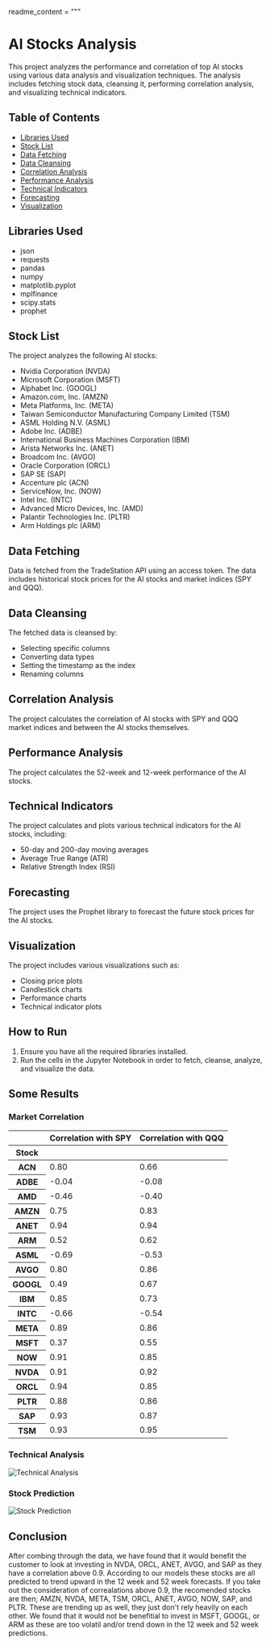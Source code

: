 readme_content = """
# AI Stocks Analysis

This project analyzes the performance and correlation of top AI stocks using various data analysis and visualization techniques. The analysis includes fetching stock data, cleansing it, performing correlation analysis, and visualizing technical indicators.

## Table of Contents
- [Libraries Used](#libraries-used)
- [Stock List](#stock-list)
- [Data Fetching](#data-fetching)
- [Data Cleansing](#data-cleansing)
- [Correlation Analysis](#correlation-analysis)
- [Performance Analysis](#performance-analysis)
- [Technical Indicators](#technical-indicators)
- [Forecasting](#forecasting)
- [Visualization](#visualization)

## Libraries Used
- json
- requests
- pandas
- numpy
- matplotlib.pyplot
- mplfinance
- scipy.stats
- prophet

## Stock List
The project analyzes the following AI stocks:
- Nvidia Corporation (NVDA)
- Microsoft Corporation (MSFT)
- Alphabet Inc. (GOOGL)
- Amazon.com, Inc. (AMZN)
- Meta Platforms, Inc. (META)
- Taiwan Semiconductor Manufacturing Company Limited (TSM)
- ASML Holding N.V. (ASML)
- Adobe Inc. (ADBE)
- International Business Machines Corporation (IBM)
- Arista Networks Inc. (ANET)
- Broadcom Inc. (AVGO)
- Oracle Corporation (ORCL)
- SAP SE (SAP)
- Accenture plc (ACN)
- ServiceNow, Inc. (NOW)
- Intel Inc. (INTC)
- Advanced Micro Devices, Inc. (AMD)
- Palantir Technologies Inc. (PLTR)
- Arm Holdings plc (ARM)

## Data Fetching
Data is fetched from the TradeStation API using an access token. The data includes historical stock prices for the AI stocks and market indices (SPY and QQQ).

## Data Cleansing
The fetched data is cleansed by:
- Selecting specific columns
- Converting data types
- Setting the timestamp as the index
- Renaming columns

## Correlation Analysis
The project calculates the correlation of AI stocks with SPY and QQQ market indices and between the AI stocks themselves.

## Performance Analysis
The project calculates the 52-week and 12-week performance of the AI stocks.

## Technical Indicators
The project calculates and plots various technical indicators for the AI stocks, including:
- 50-day and 200-day moving averages
- Average True Range (ATR)
- Relative Strength Index (RSI)

## Forecasting
The project uses the Prophet library to forecast the future stock prices for the AI stocks.

## Visualization
The project includes various visualizations such as:
- Closing price plots
- Candlestick charts
- Performance charts
- Technical indicator plots

## How to Run
1. Ensure you have all the required libraries installed.
2. Run the cells in the Jupyter Notebook in order to fetch, cleanse, analyze, and visualize the data.

## Some Results

### Market Correlation

<table id="T_844f4">
  <thead>
    <tr>
      <th class="blank level0" >&nbsp;</th>
      <th id="T_844f4_level0_col0" class="col_heading level0 col0" >Correlation with SPY</th>
      <th id="T_844f4_level0_col1" class="col_heading level0 col1" >Correlation with QQQ</th>
    </tr>
    <tr>
      <th class="index_name level0" >Stock</th>
      <th class="blank col0" >&nbsp;</th>
      <th class="blank col1" >&nbsp;</th>
    </tr>
  </thead>
  <tbody>
    <tr>
      <th id="T_844f4_level0_row0" class="row_heading level0 row0" >ACN</th>
      <td id="T_844f4_row0_col0" class="data row0 col0" >0.80</td>
      <td id="T_844f4_row0_col1" class="data row0 col1" >0.66</td>
    </tr>
    <tr>
      <th id="T_844f4_level0_row1" class="row_heading level0 row1" >ADBE</th>
      <td id="T_844f4_row1_col0" class="data row1 col0" >-0.04</td>
      <td id="T_844f4_row1_col1" class="data row1 col1" >-0.08</td>
    </tr>
    <tr>
      <th id="T_844f4_level0_row2" class="row_heading level0 row2" >AMD</th>
      <td id="T_844f4_row2_col0" class="data row2 col0" >-0.46</td>
      <td id="T_844f4_row2_col1" class="data row2 col1" >-0.40</td>
    </tr>
    <tr>
      <th id="T_844f4_level0_row3" class="row_heading level0 row3" >AMZN</th>
      <td id="T_844f4_row3_col0" class="data row3 col0" >0.75</td>
      <td id="T_844f4_row3_col1" class="data row3 col1" >0.83</td>
    </tr>
    <tr>
      <th id="T_844f4_level0_row4" class="row_heading level0 row4" >ANET</th>
      <td id="T_844f4_row4_col0" class="data row4 col0" >0.94</td>
      <td id="T_844f4_row4_col1" class="data row4 col1" >0.94</td>
    </tr>
    <tr>
      <th id="T_844f4_level0_row5" class="row_heading level0 row5" >ARM</th>
      <td id="T_844f4_row5_col0" class="data row5 col0" >0.52</td>
      <td id="T_844f4_row5_col1" class="data row5 col1" >0.62</td>
    </tr>
    <tr>
      <th id="T_844f4_level0_row6" class="row_heading level0 row6" >ASML</th>
      <td id="T_844f4_row6_col0" class="data row6 col0" >-0.69</td>
      <td id="T_844f4_row6_col1" class="data row6 col1" >-0.53</td>
    </tr>
    <tr>
      <th id="T_844f4_level0_row7" class="row_heading level0 row7" >AVGO</th>
      <td id="T_844f4_row7_col0" class="data row7 col0" >0.80</td>
      <td id="T_844f4_row7_col1" class="data row7 col1" >0.86</td>
    </tr>
    <tr>
      <th id="T_844f4_level0_row8" class="row_heading level0 row8" >GOOGL</th>
      <td id="T_844f4_row8_col0" class="data row8 col0" >0.49</td>
      <td id="T_844f4_row8_col1" class="data row8 col1" >0.67</td>
    </tr>
    <tr>
      <th id="T_844f4_level0_row9" class="row_heading level0 row9" >IBM</th>
      <td id="T_844f4_row9_col0" class="data row9 col0" >0.85</td>
      <td id="T_844f4_row9_col1" class="data row9 col1" >0.73</td>
    </tr>
    <tr>
      <th id="T_844f4_level0_row10" class="row_heading level0 row10" >INTC</th>
      <td id="T_844f4_row10_col0" class="data row10 col0" >-0.66</td>
      <td id="T_844f4_row10_col1" class="data row10 col1" >-0.54</td>
    </tr>
    <tr>
      <th id="T_844f4_level0_row11" class="row_heading level0 row11" >META</th>
      <td id="T_844f4_row11_col0" class="data row11 col0" >0.89</td>
      <td id="T_844f4_row11_col1" class="data row11 col1" >0.86</td>
    </tr>
    <tr>
      <th id="T_844f4_level0_row12" class="row_heading level0 row12" >MSFT</th>
      <td id="T_844f4_row12_col0" class="data row12 col0" >0.37</td>
      <td id="T_844f4_row12_col1" class="data row12 col1" >0.55</td>
    </tr>
    <tr>
      <th id="T_844f4_level0_row13" class="row_heading level0 row13" >NOW</th>
      <td id="T_844f4_row13_col0" class="data row13 col0" >0.91</td>
      <td id="T_844f4_row13_col1" class="data row13 col1" >0.85</td>
    </tr>
    <tr>
      <th id="T_844f4_level0_row14" class="row_heading level0 row14" >NVDA</th>
      <td id="T_844f4_row14_col0" class="data row14 col0" >0.91</td>
      <td id="T_844f4_row14_col1" class="data row14 col1" >0.92</td>
    </tr>
    <tr>
      <th id="T_844f4_level0_row15" class="row_heading level0 row15" >ORCL</th>
      <td id="T_844f4_row15_col0" class="data row15 col0" >0.94</td>
      <td id="T_844f4_row15_col1" class="data row15 col1" >0.85</td>
    </tr>
    <tr>
      <th id="T_844f4_level0_row16" class="row_heading level0 row16" >PLTR</th>
      <td id="T_844f4_row16_col0" class="data row16 col0" >0.88</td>
      <td id="T_844f4_row16_col1" class="data row16 col1" >0.86</td>
    </tr>
    <tr>
      <th id="T_844f4_level0_row17" class="row_heading level0 row17" >SAP</th>
      <td id="T_844f4_row17_col0" class="data row17 col0" >0.93</td>
      <td id="T_844f4_row17_col1" class="data row17 col1" >0.87</td>
    </tr>
    <tr>
      <th id="T_844f4_level0_row18" class="row_heading level0 row18" >TSM</th>
      <td id="T_844f4_row18_col0" class="data row18 col0" >0.93</td>
      <td id="T_844f4_row18_col1" class="data row18 col1" >0.95</td>
    </tr>
  </tbody>
</table>

### Technical Analysis
![Technical Analysis](./Results/technical_analysis.png)

### Stock Prediction
![Stock Prediction](./Results/stock_prediction.png)



## Conclusion 
After combing through the data, we have found that it would benefit the customer to look at investing in NVDA, ORCL, ANET, AVGO, and SAP as they have a correlation above 0.9. According to our models these stocks are all predicted to trend upward in the 12 week and 52 week forecasts. 
If you take out the consideration of correalations above 0.9, the recomended stocks are then; AMZN, NVDA, META, TSM, ORCL, ANET, AVGO, NOW, SAP, and PLTR. These are trending up as well, they just don't rely heavily on each other. 
We found that it would not be benefitial to invest in MSFT, GOOGL, or ARM as these are too volatil and/or trend down in the 12 week and 52 week predictions. 
